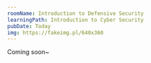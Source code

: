 ```yaml
---
roomName: Introduction to Defensive Security
learningPath: Introduction to Cyber Security
pubDate: Today
img: https://fakeimg.pl/640x360
---
```


Coming soon~
